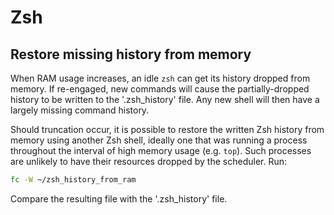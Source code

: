 # Zsh

## Restore missing history from memory

When RAM usage increases, an idle `zsh` can get its history dropped from memory.
If re-engaged, new commands will cause the partially-dropped history to be
written to the '.zsh_history' file. Any new shell will then have a largely
missing command history.

Should truncation occur, it is possible to restore the written Zsh history from
memory using another Zsh shell, ideally one that was running a process
throughout the interval of high memory usage (e.g. `top`). Such processes are
unlikely to have their resources dropped by the scheduler. Run:

```zsh
fc -W ~/zsh_history_from_ram
```

Compare the resulting file with the '.zsh_history' file.
